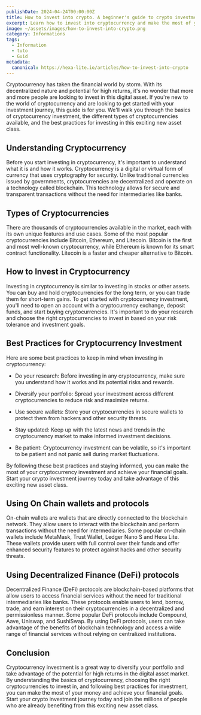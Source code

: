 ```yaml
---
publishDate: 2024-04-24T00:00:00Z
title: How to invest into crypto. A beginner's guide to crypto investment
excerpt: Learn how to invest into cryptocurrency and make the most of your money. Discover the best tips for beginners and start your journey today.
image: ~/assets/images/how-to-invest-into-crypto.png
category: Informations
tags:
  - Information
  - tuto
  - Guid
metadata:
  canonical: https://hexa-lite.io/articles/how-to-invest-into-crypto
---
```


Cryptocurrency has taken the financial world by storm. With its decentralized nature and potential for high returns, it's no wonder that more and more people are looking to invest in this digital asset. If you're new to the world of cryptocurrency and are looking to get started with your investment journey, this guide is for you. We'll walk you through the basics of cryptocurrency investment, the different types of cryptocurrencies available, and the best practices for investing in this exciting new asset class.

## Understanding Cryptocurrency

Before you start investing in cryptocurrency, it's important to understand what it is and how it works. Cryptocurrency is a digital or virtual form of currency that uses cryptography for security. Unlike traditional currencies issued by governments, cryptocurrencies are decentralized and operate on a technology called blockchain. This technology allows for secure and transparent transactions without the need for intermediaries like banks.

## Types of Cryptocurrencies

There are thousands of cryptocurrencies available in the market, each with its own unique features and use cases. Some of the most popular cryptocurrencies include Bitcoin, Ethereum, and Litecoin. Bitcoin is the first and most well-known cryptocurrency, while Ethereum is known for its smart contract functionality. Litecoin is a faster and cheaper alternative to Bitcoin.

## How to Invest in Cryptocurrency

Investing in cryptocurrency is similar to investing in stocks or other assets. You can buy and hold cryptocurrencies for the long term, or you can trade them for short-term gains. To get started with cryptocurrency investment, you'll need to open an account with a cryptocurrency exchange, deposit funds, and start buying cryptocurrencies. It's important to do your research and choose the right cryptocurrencies to invest in based on your risk tolerance and investment goals.

## Best Practices for Cryptocurrency Investment

Here are some best practices to keep in mind when investing in cryptocurrency:

- Do your research: Before investing in any cryptocurrency, make sure you understand how it works and its potential risks and rewards.

- Diversify your portfolio: Spread your investment across different cryptocurrencies to reduce risk and maximize returns.

- Use secure wallets: Store your cryptocurrencies in secure wallets to protect them from hackers and other security threats.

- Stay updated: Keep up with the latest news and trends in the cryptocurrency market to make informed investment decisions.

- Be patient: Cryptocurrency investment can be volatile, so it's important to be patient and not panic sell during market fluctuations.

By following these best practices and staying informed, you can make the most of your cryptocurrency investment and achieve your financial goals. Start your crypto investment journey today and take advantage of this exciting new asset class.

## Using On Chain wallets and protocols

On-chain wallets are wallets that are directly connected to the blockchain network. They allow users to interact with the blockchain and perform transactions without the need for intermediaries. Some popular on-chain wallets include MetaMask, Trust Wallet, Ledger Nano S and Hexa Lite. These wallets provide users with full control over their funds and offer enhanced security features to protect against hacks and other security threats.

## Using Decentralized Finance (DeFi) protocols

Decentralized Finance (DeFi) protocols are blockchain-based platforms that allow users to access financial services without the need for traditional intermediaries like banks. These protocols enable users to lend, borrow, trade, and earn interest on their cryptocurrencies in a decentralized and permissionless manner. Some popular DeFi protocols include Compound, Aave, Uniswap, and SushiSwap. By using DeFi protocols, users can take advantage of the benefits of blockchain technology and access a wide range of financial services without relying on centralized institutions.

## Conclusion

Cryptocurrency investment is a great way to diversify your portfolio and take advantage of the potential for high returns in the digital asset market. By understanding the basics of cryptocurrency, choosing the right cryptocurrencies to invest in, and following best practices for investment, you can make the most of your money and achieve your financial goals. Start your crypto investment journey today and join the millions of people who are already benefiting from this exciting new asset class.

